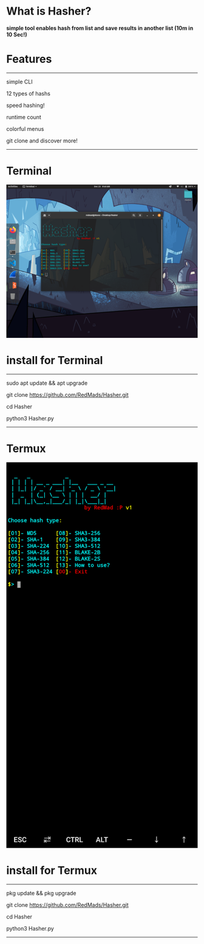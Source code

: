 # What is Hasher?

**simple tool enables hash from list and save results in another list (10m in 10 Sec!)**
# Features
***
simple CLI

12 types of hashs

speed hashing!

runtime count

colorful menus

git clone and discover more!
***



# Terminal
![Hasher](https://github.com/RedMads/Hasher/blob/main/images/terminal.png)


# install for Terminal
***
sudo apt update && apt upgrade

git clone https://github.com/RedMads/Hasher.git

cd Hasher

python3 Hasher.py
***

# Termux
![Hasher](https://github.com/RedMads/Hasher/blob/main/images/termux.png)

# install for Termux
***
pkg update && pkg upgrade

git clone https://github.com/RedMads/Hasher.git

cd Hasher

python3 Hasher.py
***


